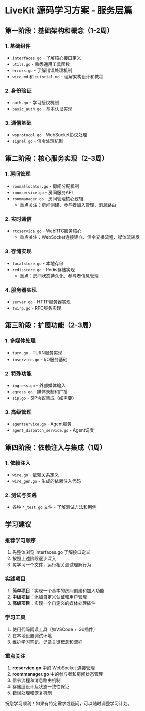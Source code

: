 
# LiveKit 源码学习方案 - 服务层篇

## 第一阶段：基础架构和概念（1-2周）

### 1. 基础组件
- `interfaces.go` - 了解核心接口定义
- `utils.go` - 熟悉通用工具函数
- `errors.go` - 了解错误处理机制
- `wire.md` 和 `tutorial.md` - 理解架构设计和教程

### 2. 身份验证
- `auth.go` - 学习授权机制
- `basic_auth.go` - 基本认证实现

### 3. 通信基础
- `wsprotocol.go` - WebSocket协议处理
- `signal.go` - 信令处理机制

## 第二阶段：核心服务实现（2-3周）

### 1. 房间管理
- `roomallocator.go` - 房间分配机制
- `roomservice.go` - 房间服务API
- `roommanager.go` - 房间管理核心逻辑
  - 重点关注：房间创建、参与者加入管理、消息路由

### 2. 实时通信
- `rtcservice.go` - WebRTC服务核心
  - 重点关注：WebSocket连接建立、信令交换流程、媒体流转发

### 3. 存储实现
- `localstore.go` - 本地存储
- `redisstore.go` - Redis存储实现
  - 重点：房间状态持久化、参与者信息管理

### 4. 服务器实现
- `server.go` - HTTP服务器实现
- `twirp.go` - RPC服务实现

## 第三阶段：扩展功能（2-3周）

### 1. 多媒体处理
- `turn.go` - TURN服务实现
- `ioservice.go` - I/O服务基础

### 2. 特殊功能
- `ingress.go` - 外部媒体输入
- `egress.go` - 媒体录制和广播
- `sip.go` - SIP协议集成（如需要）

### 3. 高级管理
- `agentservice.go` - Agent服务
- `agent_dispatch_service.go` - Agent调度

## 第四阶段：依赖注入与集成（1周）

### 1. 依赖注入
- `wire.go` - 依赖关系定义
- `wire_gen.go` - 生成的依赖注入代码

### 2. 测试与实践
- 各种 `*_test.go` 文件 - 了解测试方法和用例

## 学习建议

### 推荐学习顺序
1. 先整体浏览 interfaces.go 了解接口定义
2. 按照上述阶段逐步深入
3. 每学习一个文件，运行相关测试理解行为

### 实践项目
1. **简单项目**：实现一个基本的房间创建和加入功能
2. **中级项目**：添加自定义认证和用户管理
3. **高级项目**：实现一个自定义的媒体处理插件

### 学习工具
1. 使用代码阅读工具（如VSCode + Go插件）
2. 在本地设置调试环境
3. 维护学习笔记，记录关键概念和流程

### 重点关注
1. **rtcservice.go** 中的 WebSocket 连接管理
2. **roommanager.go** 中的参与者和房间状态管理
3. 信令流程和消息路由机制
4. 存储层设计及状态一致性保证
5. 错误处理和恢复机制

祝您学习顺利！如果有特定需求或疑问，可以随时调整学习计划。
